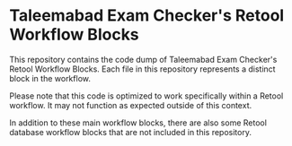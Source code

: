 # Taleemabad Exam Checker's Retool Workflow Blocks

This repository contains the code dump of Taleemabad Exam Checker's Retool Workflow Blocks. Each file in this repository represents a distinct block in the workflow.

Please note that this code is optimized to work specifically within a Retool workflow. It may not function as expected outside of this context.

In addition to these main workflow blocks, there are also some Retool database workflow blocks that are not included in this repository. 